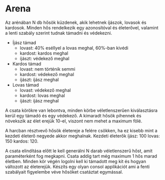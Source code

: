 ﻿# Arena  

Az arénában N db hősök küzdenek, akik lehetnek íjászok, lovasok és kardosok.  Minden hős rendelkezik egy azonosítóval és életerővel, valamint a lenti szabály szerint tudnak támadni és védekezni.
* Íjász támad 
	* lovast: 40% eséllyel a lovas meghal, 60%-ban kivédi
	* kardost: kardos meghal 
	* íjászt: védekező meghal
*	Kardos támad 
	* lovast: nem történik semmi
	* kardost: védekező meghal 
	* íjászt: íjász meghal
*	Lovas támad
	* lovast: védekező meghal
	* kardost: lovas meghal 
	* íjászt: íjász meghal

A csata körökre van lebontva, minden körbe véletlenszerűen kiválasztásra kerül egy támadó és egy védekező. A kimaradt hősök pihennek és növekszik az élet erejük 10-el, viszont nem mehet a maximum fölé.  

A harcban résztvevő hősök életereje a felére csökken, ha ez kisebb mint a kezdeti életerő negyede akkor meghalnak. Kezdeti életerők íjász: 100 lovas: 150 kardos: 120.

A csata elindítása előtt le kell generálni N darab véletlenszerű hőst, amit paraméterként fog megkapni. Csata addig tart még maximum 1 hős marad életben. Minden kör végén logolni kell ki támadott meg kit és hogyan változott az életerejük. Készíts egy olyan consol applikációt ami a fenti szabályait figyelembe véve hősöket csatáztat egymással. 
